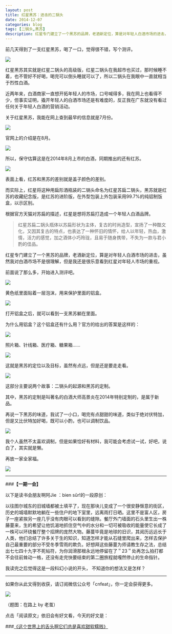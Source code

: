 ```yaml
---
layout: post
title: 红星黑苏：进击的二锅头
date: 2014-12-07
categories: blog
tags: [二锅头,黑苏]
description: 红星专门建立了一个黑苏的品牌，老酒新定位，算是对年轻人白酒市场的进击，虽然我对白酒市场不是很理解，但是我还是很乐意看到红星对年轻人市场的重视。
---
```


前几天得到了一支红星黑苏，喝了一口，觉得很不错，写个测评。

![](http://cnfeat.qiniudn.com/DSC04626.JPG)

红星黑苏其实就是红星二锅头的高级版，红星二锅头在我超市也买过，那时候睡不着，也不管好不好喝，喝完可以倒头睡就可以了，所以二锅头在我眼中一直就相当于烈性白酒。

近两年来，白酒商家一直想开拓年轻人的市场，口号喊得多，我在网上也看得不少，但事实证明，撬开年轻人的白酒市场还是有难度的，反正我在广东就没有看过任何关于年轻人白酒的营销活动。

关于红星黑苏，我能在网上查到最早的信息就是7月份。

![](http://cnfeat.qiniudn.com/Image-000-12-05-11-06.png)

官网上的介绍是在8月。

![](http://cnfeat.qiniudn.com/Image-001-12-05-11-08.png)

所以，保守估算这是在2014年8月上市的白酒，同期推出的还有红苏。

![](http://cnfeat.qiniudn.com/de1a3d21-b40c-423d-92e2-7cff9eec2b52.jpg)

表面上看，红苏和黑苏的差别就是盖子颜色的差别。

而实际上，红星将这种用扁形酒瓶装的二锅头命名为红星苏扁二锅头，黑苏就是红苏的收藏纪念版，是红苏的进阶版，在外型包装上外包装采用99.7%的纯铝制饭盒，以示区别。

根据官方天猫对苏扁的描述，红星是想将苏扁打造成一个年轻人白酒品牌。

>红星苏扁二锅头瓶体以苏扁形状为主体，复古的时尚造型，宣扬了一种酷文化，又因其复古的特点，也表达了一种怀旧的情怀，给人以年轻，热血，激情，活力的感觉，加之酒体小巧玲珑，且易于随身携带，不失为一款与君小酌的佳品。

红星专门建立了一个黑苏的品牌，老酒新定位，算是对年轻人白酒市场的进击，虽然我对白酒市场不是很理解，但是我还是很乐意看到红星对年轻人市场的重视。

前面说了那么多，开始进入测评吧。

![](http://cnfeat.qiniudn.com/DSC04614.JPG)

黄色纸里面贴着一层泡沫，用来保护里面的铝盒。

![](http://cnfeat.qiniudn.com/DSC04617.JPG)

打开铝盒之后，就可以看到一支黑苏躺在里面。

为什么用铝盒？这个铝盒还有什么用？官方的给出的答案是这样的：

![](http://cnfeat.qiniudn.com/DSC04621.JPG)

照片箱、针线箱、医疗箱、糖果箱……

![](http://cnfeat.qiniudn.com/DSC04618.JPG)

这就是黑苏的定位以及目标，虽然有点远，但是还是要走走看。

![](http://cnfeat.qiniudn.com/DSC04619.JPG)

这部分主要说两个故事：二锅头的起源和黑苏的定制。

其中，黑苏的定制是叫著名的白酒大师高景炎在2014年特别定制的，是属于新品。

再说一下黑苏的味道，我试了一小口，喝完有点甜甜的味道，类似于绝对伏特加，但是又比伏特加好喝，既可以小酌，也可以调制饮品。

![](http://cnfeat.qiniudn.com/DSC04623.JPG)

我个人虽然不太喜欢调制，但是如果恰好有材料，我可能会考虑试一试，好吧，说白了，其实就是懒。

再放一家全家福。

![](http://cnfeat.qiniudn.com/DSC04624.JPG)


---

###**【一期一会】**

以下是读书会朋友啊阿Jie ：bien sûr!的一段原创：

以往图尔城东的旧城墙都被土填平了，现在那块儿变成了一个很安静惬意的街区，历史的城墙默默地躺在一些住户的地下室里，远离雨打日晒。这里不是富人区，房子一座紧挨另一座几乎没有肉眼可以看到的缝隙。餐厅外门墙面的石头里生出一株藤蔓来，生的希望让他饥渴地抓住空气中的水分和一切可被吸收的能量使它长成了一株可以环绕餐厅整个招牌的庞然大物。藤蔓毕竟是地球的旧识，其阅历远远长于人类，他们总结了许多关于生的知识，知道怎样才能从石缝里爬出来，怎样去保护自己最重要的部分不受冬季雪雨的欺负。好想拜这些藤蔓为师请教生存之法，总结出七七四十九字不死帖符，为你润滑那根永远地停留在了＂23＂处再怎么拍打都不会往前耸动一格，还没有走完快要结束的第二圈旅程就嘎然停止的生命指针。


我读完之后觉得这是一段科幻小说的开头， 不知道你的想法又是怎样？

----

如果你从此文得到收获，请订阅微信公众号「cnfeat」，你一定会获得更多。

![](http://cnfeat.qiniudn.com/signitrue-2014-11-15.jpg)

（题图：在路上 by 老茧）

点击「阅读原文」依旧会有好文看，今天的好文是：

###[《这个世界上的舌头啊它们总是喜欢甜软糯贱》](http://www.douban.com/note/465634250/)





